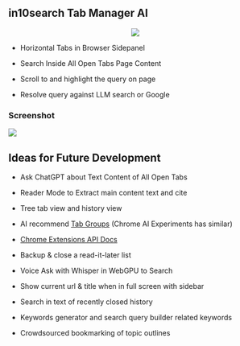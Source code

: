 ## in10search Tab Manager AI 

<p align="center">
<a href="https://chromewebstore.google.com/detail/in10search/manhemnhmipdhdpabojcplebckhckeko?authuser=2&hl=en">
<img src="https://storage.googleapis.com/web-dev-uploads/image/WlD8wC6g8khYWPJUsQceQkhXSlv1/tbyBjqi7Zu733AAKA5n4.png" />
</a>
</p>

* Horizontal Tabs in Browser Sidepanel 

* Search Inside All Open Tabs Page Content

* Scroll to and highlight the query on page

* Resolve query against LLM search or Google


### Screenshot 

<img src="https://i.imgur.com/tpToRRB.png">


## Ideas for Future Development


* Ask ChatGPT about Text Content of All Open Tabs

* Reader Mode to Extract main content text and cite 

* Tree tab view and history view 

* AI recommend [Tab Groups](https://developer.chrome.com/docs/extensions/reference/tabGroups/) (Chrome AI Experiments has similar) 

* [Chrome Extensions API Docs](https://developer.chrome.com/docs/extensions/reference)

* Backup & close a read-it-later list

* Voice Ask with Whisper in WebGPU to Search 

* Show current url & title when in full screen with sidebar

* Search in text of recently closed history

* Keywords generator and search query builder related keywords 

* Crowdsourced bookmarking of topic outlines 
